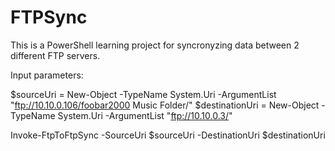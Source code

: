 # FTPSync

This is a PowerShell learning project for syncronyzing data between 2 different FTP servers. 

Input parameters: 

$sourceUri = New-Object -TypeName System.Uri -ArgumentList "ftp://10.10.0.106/foobar2000 Music Folder/"
$destinationUri = New-Object -TypeName System.Uri -ArgumentList "ftp://10.10.0.3/"

Invoke-FtpToFtpSync -SourceUri $sourceUri -DestinationUri $destinationUri